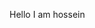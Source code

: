 Hello I am hossein

<!---
hosseinJS/hosseinJS is a ✨ special ✨ repository because its `README.md` (this file) appears on your GitHub profile.
You can click the Preview link to take a look at your changes.
--->
